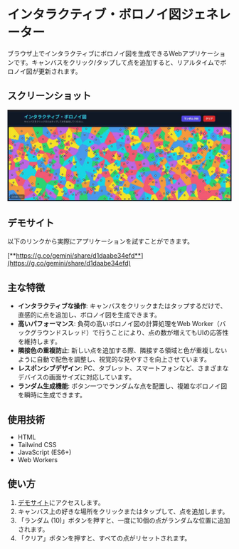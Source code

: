 # インタラクティブ・ボロノイ図ジェネレーター

ブラウザ上でインタラクティブにボロノイ図を生成できるWebアプリケーションです。キャンバスをクリック/タップして点を追加すると、リアルタイムでボロノイ図が更新されます。

## スクリーンショット

![インタラクティブ・ボロノイ図のスクリーンショット](IMG_4142.jpeg)

## デモサイト

以下のリンクから実際にアプリケーションを試すことができます。

[**https://g.co/gemini/share/d1daabe34efd**](https://g.co/gemini/share/d1daabe34efd)

## 主な特徴

* **インタラクティブな操作**: キャンバスをクリックまたはタップするだけで、直感的に点を追加し、ボロノイ図を生成できます。
* **高いパフォーマンス**: 負荷の高いボロノイ図の計算処理をWeb Worker（バックグラウンドスレッド）で行うことにより、点の数が増えてもUIの応答性を維持します。
* **隣接色の重複防止**: 新しい点を追加する際、隣接する領域と色が重複しないように自動で配色を調整し、視覚的な見やすさを向上させています。
* **レスポンシブデザイン**: PC、タブレット、スマートフォンなど、さまざまなデバイスの画面サイズに対応しています。
* **ランダム生成機能**: ボタン一つでランダムな点を配置し、複雑なボロノイ図を瞬時に生成できます。

## 使用技術

* HTML
* Tailwind CSS
* JavaScript (ES6+)
* Web Workers

## 使い方

1.  [デモサイト](https://g.co/gemini/share/d1daabe34efd)にアクセスします。
2.  キャンバス上の好きな場所をクリックまたはタップして、点を追加します。
3.  「ランダム (10)」ボタンを押すと、一度に10個の点がランダムな位置に追加されます。
4.  「クリア」ボタンを押すと、すべての点がリセットされます。
